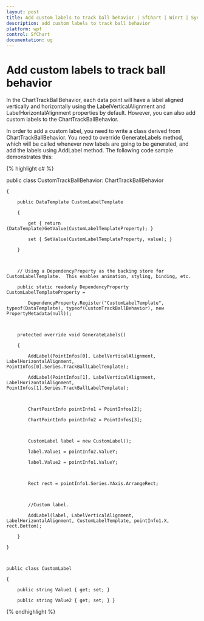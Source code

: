 ```yaml
---
layout: post
title: Add custom labels to track ball behavior | SfChart | Winrt | Syncfusion
description: add custom labels to track ball behavior
platform: wpf
control: SfChart
documentation: ug
---
```


# Add custom labels to track ball behavior

In the ChartTrackBallBehavior, each data point will have a label aligned vertically and horizontally using the LabelVerticalAlignment and LabelHorizontalAlignment properties by default. However, you can also add custom labels to the ChartTrackBallBehavior.

In order to add a custom label, you need to write a class derived from ChartTrackBallBehavior. You need to override GenerateLabels method, which will be called whenever new labels are going to be generated, and add the labels using AddLabel method. The following code sample demonstrates this:


{% highlight c# %}


public class CustomTrackBallBehavior: ChartTrackBallBehavior

    {

        public DataTemplate CustomLabelTemplate

        {

            get { return (DataTemplate)GetValue(CustomLabelTemplateProperty); }

            set { SetValue(CustomLabelTemplateProperty, value); }

        }



        // Using a DependencyProperty as the backing store for CustomLabelTemplate.  This enables animation, styling, binding, etc.

        public static readonly DependencyProperty CustomLabelTemplateProperty =

            DependencyProperty.Register("CustomLabelTemplate", typeof(DataTemplate), typeof(CustomTrackBallBehavior), new PropertyMetadata(null));



        protected override void GenerateLabels()

        {

            AddLabel(PointInfos[0], LabelVerticalAlignment, LabelHorizontalAlignment, PointInfos[0].Series.TrackBallLabelTemplate);

            AddLabel(PointInfos[1], LabelVerticalAlignment, LabelHorizontalAlignment, PointInfos[1].Series.TrackBallLabelTemplate);



            ChartPointInfo pointInfo1 = PointInfos[2];

            ChartPointInfo pointInfo2 = PointInfos[3];



            CustomLabel label = new CustomLabel();

            label.Value1 = pointInfo2.ValueY;

            label.Value2 = pointInfo1.ValueY;



            Rect rect = pointInfo1.Series.YAxis.ArrangeRect;



            //Custom label.

            AddLabel(label, LabelVerticalAlignment, LabelHorizontalAlignment, CustomLabelTemplate, pointInfo1.X, rect.Bottom);

        }

    }



    public class CustomLabel

    {

        public string Value1 { get; set; }

        public string Value2 { get; set; } }

{% endhighlight %}

